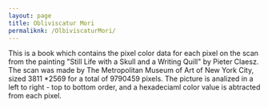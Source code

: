 ```yaml
---
layout: page
title: Obliviscatur Mori
permaliknk: /OlbiviscaturMori/
---
```



This is a book which contains the pixel color data for each pixel on the scan from the painting "Still Life with a Skull and a Writing Quill" by Pieter Claesz.
The scan was made by The Metropolitan Museum of Art of New York City, sized 3811 *2569 for a total of 9790459 pixels. 
The picture is analized in a left to right - top to bottom order, and a hexadeciaml color value is abtracted from each pixel.


